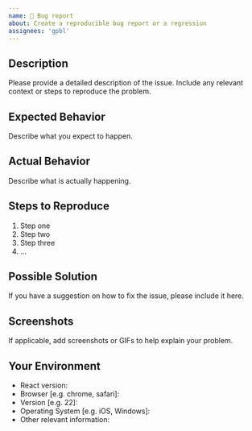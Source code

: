 ```yaml
---
name: 🐛 Bug report
about: Create a reproducible bug report or a regression
assignees: 'gpbl'
---
```


## Description

Please provide a detailed description of the issue. Include any relevant context or steps to reproduce the problem.

## Expected Behavior

Describe what you expect to happen.

## Actual Behavior

Describe what is actually happening.

## Steps to Reproduce

1. Step one
2. Step two
3. Step three
4. ...

## Possible Solution

If you have a suggestion on how to fix the issue, please include it here.

## Screenshots

If applicable, add screenshots or GIFs to help explain your problem.

## Your Environment
- React version:
- Browser [e.g. chrome, safari]:
- Version [e.g. 22]:
- Operating System [e.g. iOS, Windows]:
- Other relevant information:
